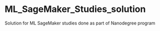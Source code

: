 # ML_SageMaker_Studies_solution
Solution for ML SageMaker studies done as part of Nanodegree program

